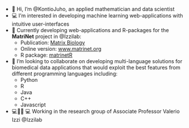 - 👋 Hi, I’m @KontioJuho, an applied mathematician and data scientist
- :computer: I’m interested in developing machine learning web-applications with intuitive user-interfaces 
- :sparkler: Currently developing web-applications and R-packages for the **MatriNet** project in @Izzilab:
     - Publication: [Matrix Biology](https://www.sciencedirect.com/science/article/pii/S0945053X22000713)
     - Online version: www.matrinet.org
     - R package: [matrinetR ](https://github.com/KontioJuho/matrinetR)   
- :couple: I’m looking to collaborate on developing multi-language solutions for biomedical data applications 
     that would exploit the best features from different programming languages including:  
     - Python
     - R
     - Java
     - C++
     - Javascript
 - :computer::two_men_holding_hands::two_women_holding_hands: :computer:  Working in the research group of Associate Professor Valerio Izzi @Izzilab
<!---
KontioJuho/KontioJuho is a ✨ special ✨ repository because its `README.md` (this file) appears on your GitHub profile.
You can click the Preview link to take a look at your changes.
--->

